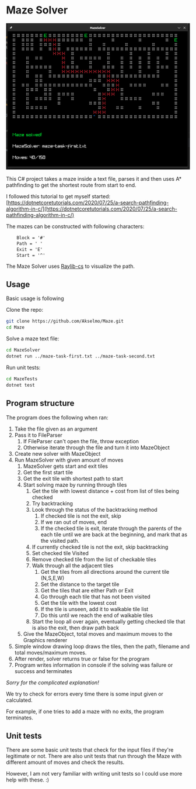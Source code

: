 # Maze Solver

![maze.png](maze.png)

This C# project takes a maze inside a text file, parses it and then uses A* pathfinding
to get the shortest route from start to end.

I followed this tutorial to get myself started: [https://dotnetcoretutorials.com/2020/07/25/a-search-pathfinding-algorithm-in-c/](https://dotnetcoretutorials.com/2020/07/25/a-search-pathfinding-algorithm-in-c/)

The mazes can be constructed with following characters:

```
    Block = '#'
    Path = ' '
    Exit = 'E'
    Start = '^'
```

The Maze Solver uses [Raylib-cs](https://github.com/ChrisDill/Raylib-cs) to visualize the path.

## Usage

Basic usage is following

Clone the repo:
```bash
git clone https://github.com/Akselmo/Maze.git
cd Maze
```

Solve a maze text file:
```bash
cd MazeSolver
dotnet run ../maze-task-first.txt ../maze-task-second.txt
```

Run unit tests:
```bash
cd MazeTests
dotnet test
```

## Program structure

The program does the following when ran:

1. Take the file given as an argument
2. Pass it to FileParser
   1. If FileParser can't open the file, throw exception
   2. Otherwise iterate through the file and turn it into MazeObject
3. Create new solver with MazeObject
4. Run MazeSolver with given amount of moves
   1. MazeSolver gets start and exit tiles
   2. Get the first start tile
   3. Get the exit tile with shortest path to start
   4. Start solving maze by running through tiles
      1. Get the tile with lowest distance + cost from list of tiles being checked
      2. Try backtracking
      3. Look through the status of the backtracking method
         1. If checked tile is not the exit, skip
         2. If we ran out of moves, end
         3. If the checked tile is exit, iterate through the parents of the each tile until we are
            back at the beginning, and mark that as the visited path.
      4. If currently checked tile is not the exit, skip backtracking
      5. Set checked tile Visited
      6. Remove checked tile from the list of checkable tiles
      7. Walk through all the adjacent tiles
         1. Get the tiles from all directions around the current tile (N,S,E,W)
         2. Set the distance to the target tile
         3. Get the tiles that are either Path or Exit
         4. Go through each tile that has not been visited
         5. Get the tile with the lowest cost
         6. If the tile is unseen, add it to walkable tile list
         7. Do this until we reach the end of walkable tiles
      8. Start the loop all over again, eventually getting checked tile that is also the exit, then draw path back
   5. Give the MazeObject, total moves and maximum moves to the Graphics renderer
5. Simple window drawing loop draws the tiles, then the path, filename and total moves/maximum moves.
6. After render, solver returns true or false for the program
7. Program writes information in console if the solving was failure or success and terminates

*Sorry for the complicated explanation!*

We try to check for errors every time there is some input given or calculated.

For example, if one tries to add a maze with no exits, the program terminates.

## Unit tests

There are some basic unit tests that check for the input files if they're legitimate or not.
There are also unit tests that run through the Maze with different amount of moves and check the results.

However, I am not very familiar with writing unit tests so I could use more help with these. :)